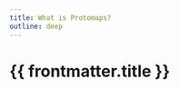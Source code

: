 ```yaml
---
title: What is Protomaps?
outline: deep
---
```

<script setup>
  import MaplibreMap from '../components/MaplibreMap.vue'
  import { useData } from 'vitepress'
  const { frontmatter } = useData()
</script>

# {{ frontmatter.title }}

<MaplibreMap/>
